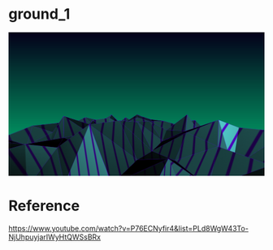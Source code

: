 # ground_1
![](./art/art.png)

# Reference
https://www.youtube.com/watch?v=P76ECNyfir4&list=PLd8WgW43To-NjUhpuyjarIWyHtQWSsBRx
